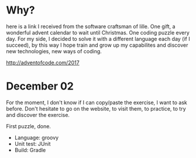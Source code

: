 # Why? 

here is a link I received from the software craftsman of lille.  One gift, a wonderful advent calendar to wait until 
Christmas.  One coding puzzle every day.
For my side, I decided to solve it with a different language each day (if I succeed), by this way I hope train and grow up my capabilites and discover new technologies, new ways of coding.

  
http://adventofcode.com/2017

# December 02

For the moment, I don't know if I can copy/paste the exercise, I want to ask before.  Don't hesitate to go on the website, to visit them, to practice, to try and discover the exercise.

First puzzle, done.
* Language: groovy
* Unit test: JUnit
* Build: Gradle
